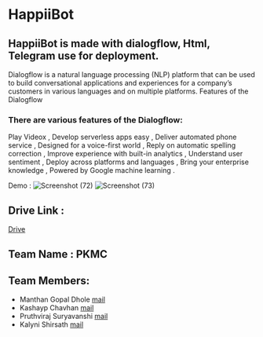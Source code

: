 # HappiiBot

## HappiiBot is made with dialogflow, Html, Telegram use for deployment.
Dialogflow is a natural language processing (NLP) platform that can be used to build conversational applications and experiences for a company’s customers in various languages and on multiple platforms.
Features of the Dialogflow

### There are various features of the Dialogflow:
Play Videox ,
Develop serverless apps easy ,
Deliver automated phone service ,
Designed for a voice-first world ,
Reply on automatic spelling correction ,
Improve experience with built-in analytics ,
Understand user sentiment ,
Deploy across platforms and languages ,
Bring your enterprise knowledge ,
Powered by Google machine learning .

Demo : 
![Screenshot (72)](https://user-images.githubusercontent.com/90518833/187035068-fed6c929-9ee9-4179-b74b-5c6db00ea626.png)
![Screenshot (73)](https://user-images.githubusercontent.com/90518833/187035488-48dea637-0492-4d91-99ff-f369f03dd84a.png)


## Drive Link :
[Drive](https://drive.google.com/drive/folders/1aarUQXzikapSMSXVOuW9QdN-9gMIgnC0?usp=sharing)


## Team Name   : PKMC
## Team Members:
-    Manthan Gopal Dhole  [mail](mgdhole_b20@it.vjti.ac.in)
-    Kashayp Chavhan           [mail](kdchavhan_b20@it.vjti.ac.in)
-    Pruthviraj Suryavanshi     [mail](pdsuryawanshi_b20@it.vjti.ac.in)
-    Kalyni Shirsath          [mail](ksshrisath_b21@it.vjti.ac.in)
  
